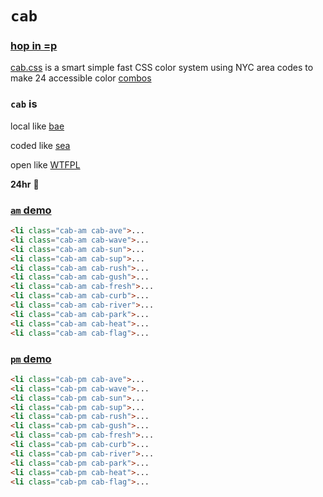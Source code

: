 # `cab`

### [hop in =p](https://s9a.github.io/cab)

[cab.css](cab.css) is a smart simple fast CSS color system using NYC area codes to make 24 accessible color [combos](https://s9a.github.io/cab/#combos)

### `cab` is

local like [bae](https://github.com/s9a/bae)

coded like [sea](https://github.com/s9a/sea)

open like [WTFPL](https://choosealicense.com/licenses/wtfpl/)

<b>24hr</b> :yellow_heart:

### [`am` demo](https://s9a.github.io/cab/#am)

```html
<li class="cab-am cab-ave">...
<li class="cab-am cab-wave">...
<li class="cab-am cab-sun">...
<li class="cab-am cab-sup">...
<li class="cab-am cab-rush">...
<li class="cab-am cab-gush">...
<li class="cab-am cab-fresh">...
<li class="cab-am cab-curb">...
<li class="cab-am cab-river">...
<li class="cab-am cab-park">...
<li class="cab-am cab-heat">...
<li class="cab-am cab-flag">...
```

### [`pm` demo](https://s9a.github.io/cab/#pm)

```html
<li class="cab-pm cab-ave">...
<li class="cab-pm cab-wave">...
<li class="cab-pm cab-sun">...
<li class="cab-pm cab-sup">...
<li class="cab-pm cab-rush">...
<li class="cab-pm cab-gush">...
<li class="cab-pm cab-fresh">...
<li class="cab-pm cab-curb">...
<li class="cab-pm cab-river">...
<li class="cab-pm cab-park">...
<li class="cab-pm cab-heat">...
<li class="cab-pm cab-flag">...
```
